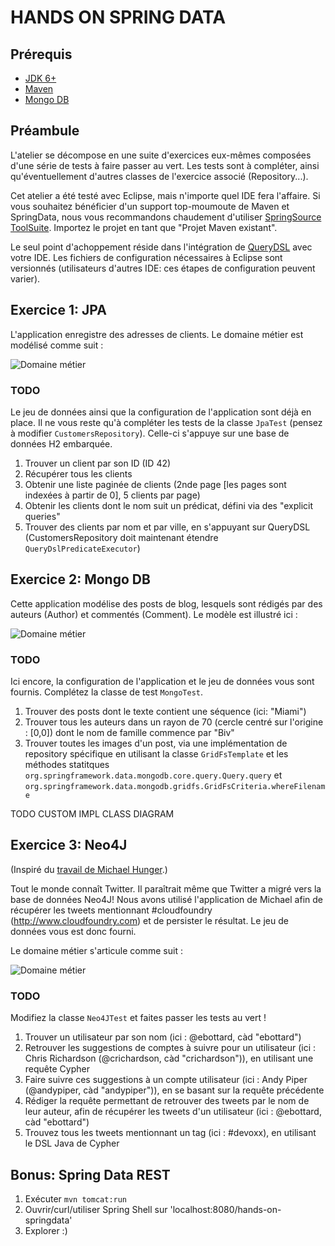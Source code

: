 # HANDS ON SPRING DATA

## Prérequis

 * [JDK 6+](http://www.oracle.com/technetwork/java/javase/downloads/index.html)
 * [Maven](http://maven.apache.org/download.html)
 * [Mongo DB](http://www.mongodb.org/downloads)

## Préambule

L'atelier se décompose en une suite d'exercices eux-mêmes composées d'une série de tests à faire passer au vert.
Les tests sont à compléter, ainsi qu'éventuellement d'autres classes de l'exercice associé (Repository...).

Cet atelier a été testé avec Eclipse, mais n'importe quel IDE fera l'affaire. Si vous souhaitez bénéficier d'un support top-moumoute de Maven et SpringData, nous vous recommandons chaudement d'utiliser [SpringSource ToolSuite](http://www.springsource.org/sts). Importez le projet en tant que "Projet Maven existant".
 
Le seul point d'achoppement réside dans l'intégration de [QueryDSL](http://www.querydsl.com/) avec votre IDE. Les fichiers de configuration nécessaires à Eclipse sont versionnés (utilisateurs d'autres IDE: ces étapes de configuration peuvent varier).


## Exercice 1: JPA

L'application enregistre des adresses de clients.
Le domaine métier est modélisé comme suit :

![Domaine métier](https://raw.github.com/ericbottard/hands-on-spring-data/master/src/etc/doc/diagram-customers.png)


### TODO

Le jeu de données ainsi que la configuration de l'application sont déjà en place.
Il ne vous reste qu'à compléter les tests de la classe `JpaTest` (pensez à modifier `CustomersRepository`). Celle-ci s'appuye sur une base de données H2 embarquée.

   1. Trouver un client par son ID (ID 42)
   1. Récupérer tous les clients
   1. Obtenir une liste paginée de clients (2nde page [les pages sont indexées à partir de 0], 5 clients par page)
   1. Obtenir les clients dont le nom suit un prédicat, défini via des "explicit queries"
   1. Trouver des clients par nom et par ville, en s'appuyant sur QueryDSL (CustomersRepository doit maintenant étendre `QueryDslPredicateExecutor`)

## Exercice 2: Mongo DB

Cette application modélise des posts de blog, lesquels sont rédigés par des auteurs (Author) et commentés (Comment).
Le modèle est illustré ici :

![Domaine métier](https://raw.github.com/ericbottard/hands-on-spring-data/master/src/etc/doc/diagram-blog.png)


### TODO

Ici encore, la configuration de l'application et le jeu de données vous sont fournis.
Complétez la classe de test `MongoTest`.

   1. Trouver des posts dont le texte contient une séquence (ici: "Miami")
   1. Trouver tous les auteurs dans un rayon de 70 (cercle centré sur l'origine : [0,0]) dont le nom de famille commence par "Biv"
   1. Trouver toutes les images d'un post, via une implémentation de repository spécifique
   en utilisant la classe `GridFsTemplate` et les méthodes statitques `org.springframework.data.mongodb.core.query.Query.query` et
   `org.springframework.data.mongodb.gridfs.GridFsCriteria.whereFilename`

TODO CUSTOM IMPL CLASS DIAGRAM

## Exercice 3: Neo4J

(Inspiré du [travail de Michael Hunger](https://github.com/jexp/sdn-twitter-graph).)

Tout le monde connaît Twitter. Il paraîtrait même que Twitter a migré vers la base de données Neo4J! 
Nous avons utilisé l'application de Michael afin de récupérer les tweets mentionnant #cloudfoundry (http://www.cloudfoundry.com) et de persister le résultat. Le jeu de données vous est donc fourni.

Le domaine métier s'articule comme suit :

![Domaine métier](https://raw.github.com/ericbottard/hands-on-spring-data/master/src/etc/doc/diagram-tweets.png)


### TODO

Modifiez la classe `Neo4JTest` et faites passer les tests au vert !

   1. Trouver un utilisateur par son nom (ici : @ebottard, càd "ebottard")
   1. Retrouver les suggestions de comptes à suivre pour un utilisateur (ici : Chris Richardson (@crichardson, càd "crichardson")), en utilisant une requête Cypher
   1. Faire suivre ces suggestions à un compte utilisateur (ici : Andy Piper (@andypiper, càd "andypiper")), en se basant sur la requête précédente
   1. Rédiger la requête permettant de retrouver des tweets par le nom de leur auteur, afin de récupérer les tweets d'un utilisateur (ici : @ebottard, càd "ebottard")
   1. Trouvez tous les tweets mentionnant un tag (ici : #devoxx), en utilisant le DSL Java de Cypher



## Bonus: Spring Data REST

   1. Exécuter `mvn tomcat:run`
   1. Ouvrir/curl/utiliser Spring Shell sur 'localhost:8080/hands-on-springdata'
   1. Explorer :)
